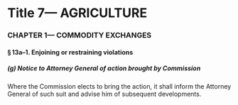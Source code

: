 
# Title 7— AGRICULTURE
### CHAPTER 1— COMMODITY EXCHANGES
#### § 13a–1. Enjoining or restraining violations
##### (g) Notice to Attorney General of action brought by Commission

Where the Commission elects to bring the action, it shall inform the Attorney General of such suit and advise him of subsequent developments.
